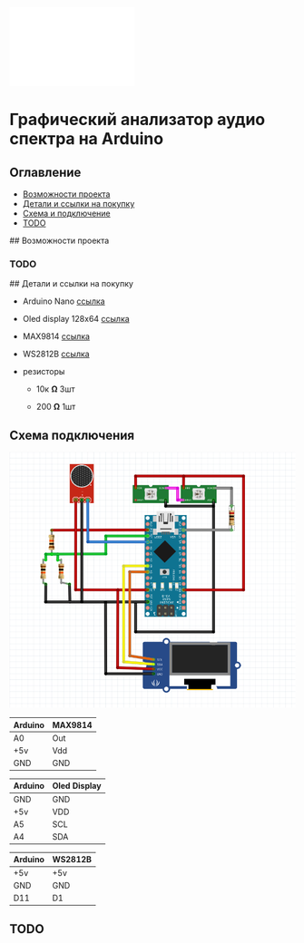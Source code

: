 ![project_photo](plug.jpg)


# Графический анализатор аудио спектра на Arduino

## Оглавление
* [Возможности проекта](#chapter-1)
* [Детали и ссылки на покупку](#chapter-2)
* [Схема и подключение](#chapter-3)
* [TODO](#chapter-4)

<a id="chapter-1"/>
## Возможности проекта

### TODO

<a id="chapter-2"/>
## Детали и ссылки на покупку

+ Arduino Nano [ссылка](https://clck.ru/324jT7)

+ Oled display 128x64 [ссылка](https://clck.ru/324jUr)

+ MAX9814 [ссылка](https://clck.ru/324jX3)

+ WS2812B [ссылка](https://clck.ru/324jZh)

+ резисторы
	
	+ 10к **Ω** 3шт
	
	+ 200 **Ω** 1шт

<a id="chapter-3"/>

## Схема подключения

![scheme](schemes/scheme.png)

| Arduino | MAX9814 |
| ------- | ------- |
| A0 | Out |
| +5v | Vdd |
| GND | GND |

| Arduino | Oled Display |
| ------- | ------------ |
| GND | GND |
| +5v | VDD |
| A5 | SCL |
| A4 | SDA |

| Arduino | WS2812B |
| ------- | ------- |
| +5v | +5v |
| GND | GND |
| D11 | D1 |

<a id="chapter-4"/>

## TODO
